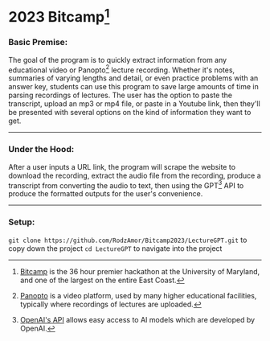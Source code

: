 # 2023 Bitcamp[^1]

### Basic Premise:
The goal of the program is to quickly extract information from any educational video or Panopto[^2] lecture recording. Whether it's notes, summaries of varying lengths and detail, or even practice problems with an answer key, students can use this program to save large amounts of time in parsing recordings of lectures. The user has the option to paste the transcript, upload an mp3 or mp4 file, or paste in a Youtube link, then they'll be presented with several options on the kind of information they want to get. 

---

### Under the Hood:
After a user inputs a URL link, the program will scrape the website to download the recording, extract the audio file from the recording, produce a transcript from converting the audio to text, then using the GPT[^3] API to produce the formatted outputs for the user's convenience. 

---

### Setup:
`git clone https://github.com/RodzAmor/Bitcamp2023/LectureGPT.git` to copy down the project
`cd LectureGPT` to navigate into the project



[^1]: [Bitcamp](https://bit.camp/) is the 36 hour premier hackathon at the University of Maryland, and one of the largest on the entire East Coast. 
[^2]: [Panopto](https://www.panopto.com/) is a video platform, used by many higher educational facilities, typically where recordings of lectures are uploaded.
[^3]: [OpenAI's API](https://openai.com/blog/openai-api) allows easy access to AI models which are developed by OpenAI.
